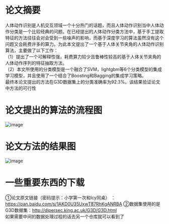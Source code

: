 # 论文摘要
人体动作识别是人机交互领域一个十分热门的话题，而且人体动作识别当中人体动作分类是一个比较经典的问题。在已经提出的人体动作分类方法中，基于手工提取特征的方法往往会对会受到一些噪声的影响，而基于深度学习的算法虽然没有这个问题又会耗费许多的算力。为此本文提出了一个基于人体关节夹角的人体动作识别算法，主要做了以下工作：  
（1）提出了一个可解释性强，耗费算力较少且鲁棒性较高的基于人体关节夹角的人体动作序列的特征抽取方法。  
（2）本文所使用的分类模型是一个融合了SVM，lightgbm等6个分类模型的集成学习模型，并且使用了一个结合了Boosting和Bagging的集成学习策略。  
最终本论文提出的方法在G3D数据集上的分类准确率为92.3%。该结果验证论文中方法的可行性  

# 论文提出的算法的流程图 
![image](https://github.com/ynwu838/Human-Action-Recognition-Algorithm-via-Human-Joint-Angle/blob/main/%E5%9B%BE%E7%89%87/602c46f727825cca6fbfb01fa5a40ce.png) 

# 论文方法的结果图
![image](https://github.com/ynwu838/Human-Action-Recognition-Algorithm-via-Human-Joint-Angle/blob/main/%E5%9B%BE%E7%89%87/%E5%9B%BE%E7%89%871.png)
# 一些重要东西的下载
①论文原文链接（密码提示：小学第一次和lcy同桌）  ：https://pan.baidu.com/s/1AKD0U35UxwT87RhKgANRBA
②数据集使用的是G3D数据集：http://dipersec.king.ac.uk/G3D/G3D.html  
如果需要中间的数据处理过程的话去另一个仓库就可以看到了
